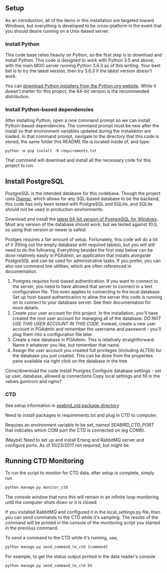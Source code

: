 ## Setup
As an introduction, all of the items in this installation are targeted
toward Windows, but everything is developed to be cross-platform in the
event that you should desire running on a Unix-based server.

### Install Python
This code base relies heavily on Python, so the first step is to download
and install Python. This code is designed to work with Python 3.5 and above,
with the main MOO server running Python 3.6.3 as of this writing. Your best
bet is to try the latest version, then try 3.6.3 if the latest version
doesn't work.

You can [download Python installers from the Python.org website](https://python.org).
While it doesn't matter for this project, the 64-bit version is the recommended
distribution.

### Install Python-based dependencies
After installing Python, open a *new* command prompt so we can install
Python-based dependencies. The command prompt must be new after the install
so that environment variables updated during the installation are loaded.
In that command prompt, navigate to the directory that this code is stored,
the same folder this README file is located inside of, and type:

```
python -m pip install -R requirements.txt
```

That command will download and install all the necessary code for this
project to run.

## Install PostgreSQL
PostgreSQL is the intended database for this codebase. Though the project
uses [Django](https://djangoproject.com), which allows for any SQL-based database
to be the backend, this code has only been tested with PostgreSQL and SQLite,
and SQLite should *not* be used in production environments.

Download and install the [latest 64-bit version of PostgreSQL for Windows](https://www.postgresql.org/).
Most any version of the database should work, but we tested against 10.0,
so using that version or newer is safest.

Postges requires a fair amount of setup. Fortunately, this code will do
a lot of it (filling out the empty database with required tables), but you
will still need to do the following. Everything besides the first step below
can be done relatively easily in PGAdmin, an application that installs
alongside PostgreSQL and can be used for administrative tasks. If you
prefer, you can also use command line utilities, which are often referenced
in documentation.

1. Postgres requires host-based authentication. If you want to connect
to the server, you need to have allowed that server to connect in a text
configuration file. This even applies to connecting to the local database.
Set up host-based authentication to allow the server this code is running
on to connect to your database server. See their documentation for more
details.
2. Create your user account for this project. In the installation, you'll
have created the root user account for managing all of the database. *DO
NOT USE THIS USER ACCOUNT IN THIS CODE*. Instead, create a new user account
in PGAdmin and remember the username and password - you'll plug them into
a configuration file later.
3. Create a new database in PGAdmin. This is relatively straightforward.
Name it whatever you like, but remember that name.
4. Assign the user account you created full privileges (including ALTER)
 for the database you just created. This can be done from the properties
 pane available via right click on the database in the tree.


Clone/download the code
Install Postgres
Configure database settings - set up user, database, allowed ip connections
Copy local settings and fill in the values
gunicorn and nginx?

### CTD
See setup information in [seabird_ctd package directory](./seabird_ctd)

Need to install packages in requirements.txt and plug in CTD to computer.

Requires an environment variable to be set, named *SEABIRD_CTD_PORT*
that indicates which COM port the CTD is connected on (eg COM6).

(Maybe) Need to set up and install Erlang and RabbitMQ server and configure ports. As of 10/23/2017 not required, but might be.

## Running CTD Monitoring
To run the script to monitor for CTD data, after setup is complete, simply run
```python
python manage.py monitor_ctd
```

The console window that runs this will remain in an infinite loop monitoring
until the computer shuts down or it is closed.

If you installed RabbitMQ and configured it in the local_settings.py file,
then you can send commands to the CTD while it's sampling. The results
of the command will be printed in the console of the monitoring script you
started in the previous command.

To send a command to the CTD while it's running, use;
```python
python manage.py send_command_to_ctd {command}
```
For example, to get the status output printed in the data reader's console

```python
python manage.py send_command_to_ctd DS
```
